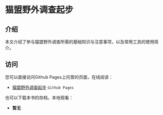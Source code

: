 # 猫盟野外调查起步

## 介绍

本文介绍了参与猫盟野外调查所需的基础知识与注意事项，以及常用工具的使用简介。

## 访问

您可以直接访问Github Pages上托管的页面，在线阅读：

- [猫盟野外调查起步](https://konrumi.github.io/field-investigation-startup/ "猫盟野外调查起步") `Github Pages`

也可以下载本书的存档，本地观看：

- **暂无**

